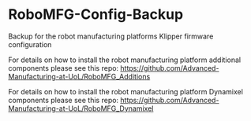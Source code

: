 # RoboMFG-Config-Backup
Backup for the robot manufacturing platforms Klipper firmware configuration

For details on how to install the robot manufacturing platform additional components please see this repo:
https://github.com/Advanced-Manufacturing-at-UoL/RoboMFG_Additions

For details on how to install the robot manufacturing platform Dynamixel components please see this repo:
https://github.com/Advanced-Manufacturing-at-UoL/RoboMFG_Dynamixel
